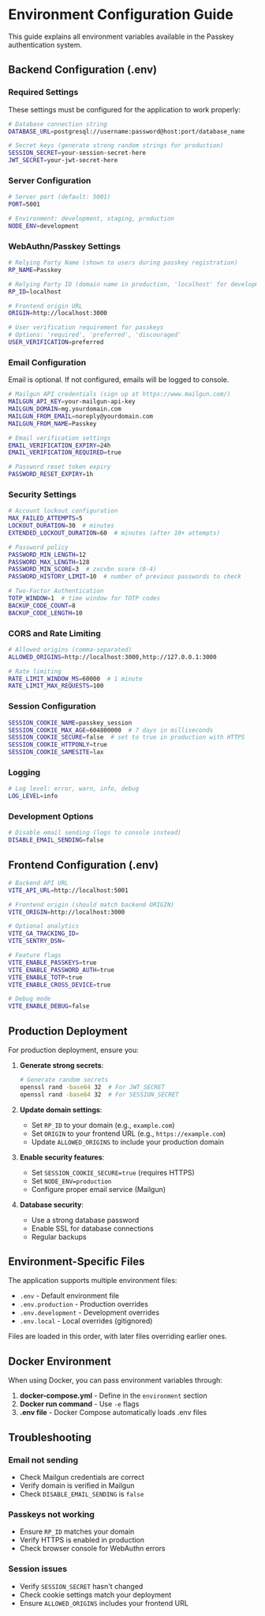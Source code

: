 # Environment Configuration Guide

This guide explains all environment variables available in the Passkey authentication system.

## Backend Configuration (.env)

### Required Settings

These settings must be configured for the application to work properly:

```bash
# Database connection string
DATABASE_URL=postgresql://username:password@host:port/database_name

# Secret keys (generate strong random strings for production)
SESSION_SECRET=your-session-secret-here
JWT_SECRET=your-jwt-secret-here
```

### Server Configuration

```bash
# Server port (default: 5001)
PORT=5001

# Environment: development, staging, production
NODE_ENV=development
```

### WebAuthn/Passkey Settings

```bash
# Relying Party Name (shown to users during passkey registration)
RP_NAME=Passkey

# Relying Party ID (domain name in production, 'localhost' for development)
RP_ID=localhost

# Frontend origin URL
ORIGIN=http://localhost:3000

# User verification requirement for passkeys
# Options: 'required', 'preferred', 'discouraged'
USER_VERIFICATION=preferred
```

### Email Configuration

Email is optional. If not configured, emails will be logged to console.

```bash
# Mailgun API credentials (sign up at https://www.mailgun.com/)
MAILGUN_API_KEY=your-mailgun-api-key
MAILGUN_DOMAIN=mg.yourdomain.com
MAILGUN_FROM_EMAIL=noreply@yourdomain.com
MAILGUN_FROM_NAME=Passkey

# Email verification settings
EMAIL_VERIFICATION_EXPIRY=24h
EMAIL_VERIFICATION_REQUIRED=true

# Password reset token expiry
PASSWORD_RESET_EXPIRY=1h
```

### Security Settings

```bash
# Account lockout configuration
MAX_FAILED_ATTEMPTS=5
LOCKOUT_DURATION=30  # minutes
EXTENDED_LOCKOUT_DURATION=60  # minutes (after 10+ attempts)

# Password policy
PASSWORD_MIN_LENGTH=12
PASSWORD_MAX_LENGTH=128
PASSWORD_MIN_SCORE=3  # zxcvbn score (0-4)
PASSWORD_HISTORY_LIMIT=10  # number of previous passwords to check

# Two-Factor Authentication
TOTP_WINDOW=1  # time window for TOTP codes
BACKUP_CODE_COUNT=8
BACKUP_CODE_LENGTH=10
```

### CORS and Rate Limiting

```bash
# Allowed origins (comma-separated)
ALLOWED_ORIGINS=http://localhost:3000,http://127.0.0.1:3000

# Rate limiting
RATE_LIMIT_WINDOW_MS=60000  # 1 minute
RATE_LIMIT_MAX_REQUESTS=100
```

### Session Configuration

```bash
SESSION_COOKIE_NAME=passkey_session
SESSION_COOKIE_MAX_AGE=604800000  # 7 days in milliseconds
SESSION_COOKIE_SECURE=false  # set to true in production with HTTPS
SESSION_COOKIE_HTTPONLY=true
SESSION_COOKIE_SAMESITE=lax
```

### Logging

```bash
# Log level: error, warn, info, debug
LOG_LEVEL=info
```

### Development Options

```bash
# Disable email sending (logs to console instead)
DISABLE_EMAIL_SENDING=false
```

## Frontend Configuration (.env)

```bash
# Backend API URL
VITE_API_URL=http://localhost:5001

# Frontend origin (should match backend ORIGIN)
VITE_ORIGIN=http://localhost:3000

# Optional analytics
VITE_GA_TRACKING_ID=
VITE_SENTRY_DSN=

# Feature flags
VITE_ENABLE_PASSKEYS=true
VITE_ENABLE_PASSWORD_AUTH=true
VITE_ENABLE_TOTP=true
VITE_ENABLE_CROSS_DEVICE=true

# Debug mode
VITE_ENABLE_DEBUG=false
```

## Production Deployment

For production deployment, ensure you:

1. **Generate strong secrets**:
   ```bash
   # Generate random secrets
   openssl rand -base64 32  # For JWT_SECRET
   openssl rand -base64 32  # For SESSION_SECRET
   ```

2. **Update domain settings**:
   - Set `RP_ID` to your domain (e.g., `example.com`)
   - Set `ORIGIN` to your frontend URL (e.g., `https://example.com`)
   - Update `ALLOWED_ORIGINS` to include your production domain

3. **Enable security features**:
   - Set `SESSION_COOKIE_SECURE=true` (requires HTTPS)
   - Set `NODE_ENV=production`
   - Configure proper email service (Mailgun)

4. **Database security**:
   - Use a strong database password
   - Enable SSL for database connections
   - Regular backups

## Environment-Specific Files

The application supports multiple environment files:

- `.env` - Default environment file
- `.env.production` - Production overrides
- `.env.development` - Development overrides
- `.env.local` - Local overrides (gitignored)

Files are loaded in this order, with later files overriding earlier ones.

## Docker Environment

When using Docker, you can pass environment variables through:

1. **docker-compose.yml** - Define in the `environment` section
2. **Docker run command** - Use `-e` flags
3. **.env file** - Docker Compose automatically loads .env files

## Troubleshooting

### Email not sending
- Check Mailgun credentials are correct
- Verify domain is verified in Mailgun
- Check `DISABLE_EMAIL_SENDING` is `false`

### Passkeys not working
- Ensure `RP_ID` matches your domain
- Verify HTTPS is enabled in production
- Check browser console for WebAuthn errors

### Session issues
- Verify `SESSION_SECRET` hasn't changed
- Check cookie settings match your deployment
- Ensure `ALLOWED_ORIGINS` includes your frontend URL